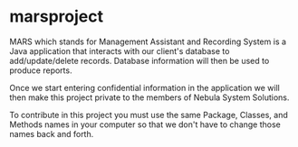 marsproject
===========

MARS which stands for Management Assistant and Recording System is a Java application that interacts with our client's database to add/update/delete records.
Database information will then be used to produce reports.

Once we start entering confidential information in the application we will then make this project private to the members of Nebula System Solutions.

To contribute in this project you must use the same Package, Classes, and Methods names in your computer so that we don't have to change those names back and forth.

